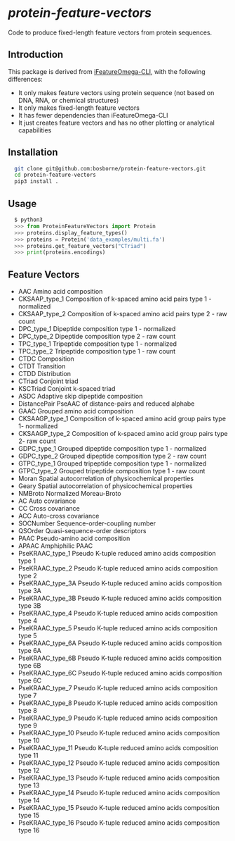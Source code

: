 # *protein-feature-vectors*

Code to produce fixed-length feature vectors from protein sequences.

## Introduction

This package is derived from [iFeatureOmega-CLI](https://github.com/Superzchen/iFeatureOmega-CLI), with the following differences:

- It only makes feature vectors using protein sequence (not based on DNA, RNA, or chemical structures)
- It only makes fixed-length feature vectors
- It has fewer dependencies than iFeatureOmega-CLI
- It just creates feature vectors and has no other plotting or analytical capabilities

## Installation

```sh  
  git clone git@github.com:bosborne/protein-feature-vectors.git
  cd protein-feature-vectors
  pip3 install .
```

## Usage

```python
  $ python3
  >>> from ProteinFeatureVectors import Protein
  >>> proteins.display_feature_types()
  >>> proteins = Protein('data_examples/multi.fa')
  >>> proteins.get_feature_vectors("CTriad")
  >>> print(proteins.encodings)
```

## Feature Vectors

- AAC                                                Amino acid composition
- CKSAAP_type_1                                      Composition of k-spaced amino acid pairs type 1 - normalized
- CKSAAP_type_2                                      Composition of k-spaced amino acid pairs type 2 - raw count
- DPC_type_1                                         Dipeptide composition type 1 - normalized
- DPC_type_2                                         Dipeptide composition type 2 - raw count
- TPC_type_1                                         Tripeptide composition type 1 - normalized
- TPC_type_2                                         Tripeptide composition type 1 - raw count
- CTDC                                               Composition
- CTDT                                               Transition
- CTDD                                               Distribution
- CTriad                                             Conjoint triad
- KSCTriad                                           Conjoint k-spaced triad
- ASDC                                               Adaptive skip dipeptide composition
- DistancePair                                       PseAAC of distance-pairs and reduced alphabe
- GAAC                                               Grouped amino acid composition
- CKSAAGP_type_1                                     Composition of k-spaced amino acid group pairs type 1- normalized
- CKSAAGP_type_2                                     Composition of k-spaced amino acid group pairs type 2- raw count
- GDPC_type_1                                        Grouped dipeptide composition type 1 - normalized
- GDPC_type_2                                        Grouped dipeptide composition type 2 - raw count
- GTPC_type_1                                        Grouped tripeptide composition type 1 - normalized
- GTPC_type_2                                        Grouped tripeptide composition type 1 - raw count
- Moran                                              Spatial autocorrelation of physicochemical properties
- Geary                                              Spatial autocorrelation of physicochemical properties
- NMBroto                                            Normalized Moreau-Broto
- AC                                                 Auto covariance
- CC                                                 Cross covariance
- ACC                                                Auto-cross covariance
- SOCNumber                                          Sequence-order-coupling number
- QSOrder                                            Quasi-sequence-order descriptors
- PAAC                                               Pseudo-amino acid composition
- APAAC                                              Amphiphilic PAAC
- PseKRAAC_type_1                                    Pseudo K-tuple reduced amino acids composition type 1
- PseKRAAC_type_2                                    Pseudo K-tuple reduced amino acids composition type 2
- PseKRAAC_type_3A                                   Pseudo K-tuple reduced amino acids composition type 3A
- PseKRAAC_type_3B                                   Pseudo K-tuple reduced amino acids composition type 3B
- PseKRAAC_type_4                                    Pseudo K-tuple reduced amino acids composition type 4
- PseKRAAC_type_5                                    Pseudo K-tuple reduced amino acids composition type 5
- PseKRAAC_type_6A                                   Pseudo K-tuple reduced amino acids composition type 6A
- PseKRAAC_type_6B                                   Pseudo K-tuple reduced amino acids composition type 6B
- PseKRAAC_type_6C                                   Pseudo K-tuple reduced amino acids composition type 6C
- PseKRAAC_type_7                                    Pseudo K-tuple reduced amino acids composition type 7
- PseKRAAC_type_8                                    Pseudo K-tuple reduced amino acids composition type 8
- PseKRAAC_type_9                                    Pseudo K-tuple reduced amino acids composition type 9
- PseKRAAC_type_10                                   Pseudo K-tuple reduced amino acids composition type 10
- PseKRAAC_type_11                                   Pseudo K-tuple reduced amino acids composition type 11
- PseKRAAC_type_12                                   Pseudo K-tuple reduced amino acids composition type 12
- PseKRAAC_type_13                                   Pseudo K-tuple reduced amino acids composition type 13
- PseKRAAC_type_14                                   Pseudo K-tuple reduced amino acids composition type 14
- PseKRAAC_type_15                                   Pseudo K-tuple reduced amino acids composition type 15
- PseKRAAC_type_16                                   Pseudo K-tuple reduced amino acids composition type 16

